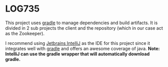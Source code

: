 LOG735
======

This project uses [gradle][1] to manage dependencies and build artifacts. It is divided in 2 sub projects the client and
the repository (which in our case act as the Zookeeper).

I recommend using [Jetbrains IntelliJ][2] as the IDE for this project since it integrates well with [gradle][1] and 
offers an awesome coverage of java. **Note: IntelliJ can use the gradle wrapper that will automatically download 
gradle.**

[1]: https://docs.gradle.org/current/userguide/userguide.html
[2]: https://www.jetbrains.com/student/
